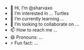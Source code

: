 - 👋 Hi, I’m @sharvaxo
- 👀 I’m interested in ... Turtles
- 🌱 I’m currently learning ...
- 💞️ I’m looking to collaborate on ...
- 📫 How to reach me ...
- 😄 Pronouns: ...
- ⚡ Fun fact: ...

<!---
sharvaxo/sharvaxo is a ✨ special ✨ repository because its `README.md` (this file) appears on your GitHub profile.
You can click the Preview link to take a look at your changes.
--->
